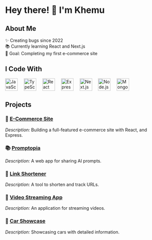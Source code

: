 # Hey there! 👋 I'm Khemu

## About Me

✨ Creating bugs since 2022  
📚 Currently learning React and Next.js  
🎯 Goal: Completing my first e-commerce site

## I Code With

<div align="left">
  <img src="https://cdn.jsdelivr.net/gh/devicons/devicon/icons/javascript/javascript-original.svg" height="40" alt="JavaScript logo" />
  <img width="12" />
  <img src="https://cdn.jsdelivr.net/gh/devicons/devicon/icons/typescript/typescript-original.svg" height="40" alt="TypeScript logo" />
  <img width="12" />
  <img src="https://cdn.jsdelivr.net/gh/devicons/devicon/icons/react/react-original.svg" height="40" alt="React logo" />
  <img width="12" />
  <img src="https://cdn.jsdelivr.net/gh/devicons/devicon/icons/express/express-original.svg" height="40" alt="Express logo" />
  <img width="12" />
  <img src="https://cdn.jsdelivr.net/gh/devicons/devicon/icons/nextjs/nextjs-original.svg" height="40" alt="Next.js logo" />
  <img width="12" />
  <img src="https://cdn.jsdelivr.net/gh/devicons/devicon/icons/nodejs/nodejs-original.svg" height="40" alt="Node.js logo" />
  <img width="12" />
  <img src="https://cdn.jsdelivr.net/gh/devicons/devicon/icons/mongodb/mongodb-original.svg" height="40" alt="MongoDB logo" />
</div>

## Projects

### 🛒 [E-Commerce Site](https://github.com/Khemu1/Omni-Store-E-Commerce)  
_Description:_ Building a full-featured e-commerce site with React, and Express.  

### 📚 [Promptopia](https://github.com/Khemu1/promptopia)  
_Description:_ A web app for sharing AI prompts.  

### 🔗 [Link Shortener](https://github.com/Khemu1/Code-Clause-Internship-Link-Shortner)  
_Description:_ A tool to shorten and track URLs.  

### 🎥 [Video Streaming App](https://github.com/Khemu1/Code-Clause-Internship-Video-Streaming-Application)  
_Description:_ An application for streaming videos.  

### 🚗 [Car Showcase](https://github.com/Khemu1/car-showcase)  
_Description:_ Showcasing cars with detailed information.  
